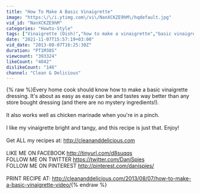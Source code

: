 ```yaml
---
title: "How To Make A Basic Vinaigrette"
image: "https:\/\/i.ytimg.com\/vi\/NanXCKZE9hM\/hqdefault.jpg"
vid_id: "NanXCKZE9hM"
categories: "Howto-Style"
tags: ["Vinaigrette (Dish)","how to make a vinaigrette","basic vinaigrette"]
date: "2021-11-07T15:57:19+03:00"
vid_date: "2013-08-07T16:25:30Z"
duration: "PT1M38S"
viewcount: "393324"
likeCount: "4042"
dislikeCount: "146"
channel: "Clean & Delicious"
---
```

{% raw %}Every home cook should know how to make a basic vinaigrette dressing.  It's about as easy as easy can be and tastes way better than any store bought dressing (and there are no mystery ingredients!).<br /><br />It also works well as chicken marinade when you're in a pinch.<br /><br />I like my vinaigrette bright and tangy, and this recipe is just that.  Enjoy!<br /><br />Get ALL my recipes at: <a rel="nofollow" target="blank" href="http://cleananddelicious.com">http://cleananddelicious.com</a><br /><br />LIKE ME ON FACEBOOK <a rel="nofollow" target="blank" href="http://tinyurl.com/d8suqqs">http://tinyurl.com/d8suqqs</a><br />FOLLOW ME ON TWITTER <a rel="nofollow" target="blank" href="https://twitter.com/DaniSpies">https://twitter.com/DaniSpies</a><br />FOLLOW ME ON PINTEREST <a rel="nofollow" target="blank" href="http://pinterest.com/danispies/">http://pinterest.com/danispies/</a><br /><br />PRINT RECIPE AT: <a rel="nofollow" target="blank" href="http://cleananddelicious.com/2013/08/07/how-to-make-a-basic-vinaigrette-video/">http://cleananddelicious.com/2013/08/07/how-to-make-a-basic-vinaigrette-video/</a>{% endraw %}
